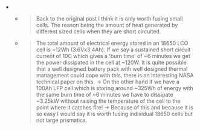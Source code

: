 - [7]: https://forum.solar-electric.com/discussion/353702/parallel-lifepo4-cells-to-fuse-or-not-to-fuse
  - > Back to the original post I think it is only worth fusing small cells. The reason being the amount of heat generated by different sized cells when they are short circuited.
  - > The total amount of electrical energy stored in an 18650 LCO cell is ~12Wh (3.6Vx3.4Ah). If we say a sustained short circuit current of 10C which gives a 'burn time' of ~6 minutes we get the power dissipated in the cell at ~120W. It is quite possible that a well designed battery pack with well designed thermal management could cope with this, there is an interesting NASA technical paper on this.
  -> On the other hand if we have a 100Ah LFP cell which is storing around ~325Wh of energy with the same burn time of ~6 minutes we have to dissipate ~3.25kW without raising the temperature of the cell to the point where it catches fire!
  -> Because of this and because it is so easy I would say it is worth fusing individual 18650 cells but not large prismatics.
